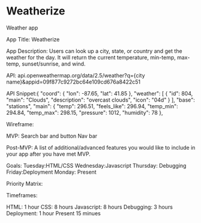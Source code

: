 # Weatherize
Weather app

App Title: Weatherize

App Description: Users can look up a city, state, or country and get the weather for the day. It will return the current temperature, min-temp, max-temp, sunset/sunrise, and wind.

API: api.openweathermap.org/data/2.5/weather?q={city name}&appid=09f877c9272bc64e109cd676a8422c51

API Snippet:{
    "coord": {
        "lon": -87.65,
        "lat": 41.85
    },
    "weather": [
        {
            "id": 804,
            "main": "Clouds",
            "description": "overcast clouds",
            "icon": "04d"
        }
    ],
    "base": "stations",
    "main": {
        "temp": 296.51,
        "feels_like": 296.94,
        "temp_min": 294.84,
        "temp_max": 298.15,
        "pressure": 1012,
        "humidity": 78
    },
    
    
Wireframe:


MVP: 
Search bar and button
Nav bar

Post-MVP: A list of additional/advanced features you would like to include in your app after you have met MVP.

Goals: 
Tuesday:HTML/CSS 
Wednesday:Javascript 
Thursday: Debugging
Friday:Deployment
Monday: Present

Priority Matrix: 

Timeframes: 

HTML: 1 hour
CSS: 8 hours
Javascript: 8 hours
Debugging: 3 hours
Deployment: 1 hour
Present 15 minues
